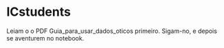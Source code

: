 # ICstudents

Leiam o o PDF Guia_para_usar_dados_oticos primeiro. Sigam-no, e depois se aventurem no notebook.

